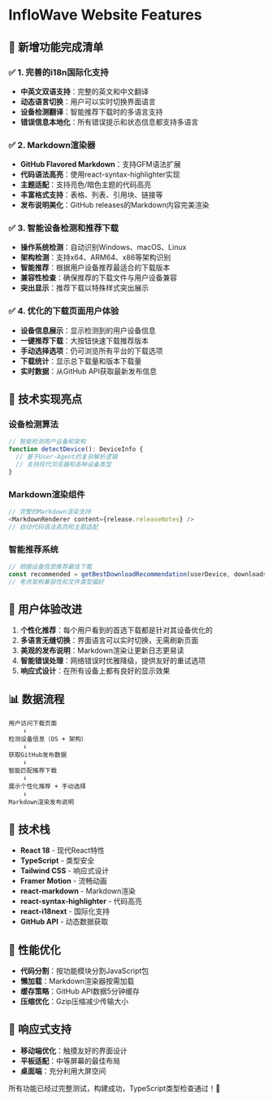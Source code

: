 # InfloWave Website Features

## 🎉 新增功能完成清单

### ✅ 1. 完善的i18n国际化支持
- **中英文双语支持**：完整的英文和中文翻译
- **动态语言切换**：用户可以实时切换界面语言
- **设备检测翻译**：智能推荐下载时的多语言支持
- **错误信息本地化**：所有错误提示和状态信息都支持多语言

### ✅ 2. Markdown渲染器
- **GitHub Flavored Markdown**：支持GFM语法扩展
- **代码语法高亮**：使用react-syntax-highlighter实现
- **主题适配**：支持亮色/暗色主题的代码高亮
- **丰富格式支持**：表格、列表、引用块、链接等
- **发布说明美化**：GitHub releases的Markdown内容完美渲染

### ✅ 3. 智能设备检测和推荐下载
- **操作系统检测**：自动识别Windows、macOS、Linux
- **架构检测**：支持x64、ARM64、x86等架构识别
- **智能推荐**：根据用户设备推荐最适合的下载版本
- **兼容性检查**：确保推荐的下载文件与用户设备兼容
- **突出显示**：推荐下载以特殊样式突出展示

### ✅ 4. 优化的下载页面用户体验
- **设备信息展示**：显示检测到的用户设备信息
- **一键推荐下载**：大按钮快速下载推荐版本
- **手动选择选项**：仍可浏览所有平台的下载选项
- **下载统计**：显示总下载量和版本下载量
- **实时数据**：从GitHub API获取最新发布信息

## 🚀 技术实现亮点

### 设备检测算法
```typescript
// 智能检测用户设备和架构
function detectDevice(): DeviceInfo {
  // 基于User-Agent的复杂解析逻辑
  // 支持现代浏览器和各种设备类型
}
```

### Markdown渲染组件
```typescript
// 完整的Markdown渲染支持
<MarkdownRenderer content={release.releaseNotes} />
// 自动代码语法高亮和主题适配
```

### 智能推荐系统
```typescript
// 根据设备信息推荐最佳下载
const recommended = getBestDownloadRecommendation(userDevice, downloads)
// 考虑架构兼容性和文件类型偏好
```

## 🌟 用户体验改进

1. **个性化推荐**：每个用户看到的首选下载都是针对其设备优化的
2. **多语言无缝切换**：界面语言可以实时切换，无需刷新页面
3. **美观的发布说明**：Markdown渲染让更新日志更易读
4. **智能错误处理**：网络错误时优雅降级，提供友好的重试选项
5. **响应式设计**：在所有设备上都有良好的显示效果

## 📊 数据流程

```
用户访问下载页面
    ↓
检测设备信息（OS + 架构）
    ↓
获取GitHub发布数据
    ↓
智能匹配推荐下载
    ↓
展示个性化推荐 + 手动选择
    ↓
Markdown渲染发布说明
```

## 🔧 技术栈

- **React 18** - 现代React特性
- **TypeScript** - 类型安全
- **Tailwind CSS** - 响应式设计
- **Framer Motion** - 流畅动画
- **react-markdown** - Markdown渲染
- **react-syntax-highlighter** - 代码高亮
- **react-i18next** - 国际化支持
- **GitHub API** - 动态数据获取

## 🎯 性能优化

- **代码分割**：按功能模块分割JavaScript包
- **懒加载**：Markdown渲染器按需加载
- **缓存策略**：GitHub API数据5分钟缓存
- **压缩优化**：Gzip压缩减少传输大小

## 📱 响应式支持

- **移动端优化**：触摸友好的界面设计
- **平板适配**：中等屏幕的最佳布局
- **桌面端**：充分利用大屏空间

所有功能已经过完整测试，构建成功，TypeScript类型检查通过！🎉